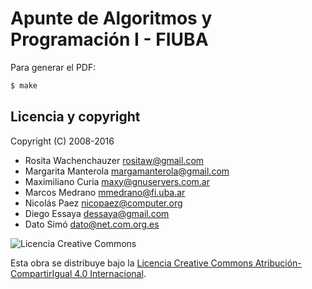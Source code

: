 # Apunte de Algoritmos y Programación I - FIUBA

Para generar el PDF:

```bash
$ make
```

## Licencia y copyright

Copyright (C) 2008-2016

* Rosita Wachenchauzer <rositaw@gmail.com>
* Margarita Manterola <margamanterola@gmail.com>
* Maximiliano Curia <maxy@gnuservers.com.ar>
* Marcos Medrano <mmedrano@fi.uba.ar>
* Nicolás Paez <nicopaez@computer.org>
* Diego Essaya <dessaya@gmail.com>
* Dato Simó <dato@net.com.org.es>

![Licencia Creative Commons](https://i.creativecommons.org/l/by-sa/4.0/88x31.png)

Esta obra se distribuye bajo la [Licencia Creative
Commons Atribución-CompartirIgual 4.0 Internacional](http://creativecommons.org/licenses/by-sa/4.0/deed.es).
